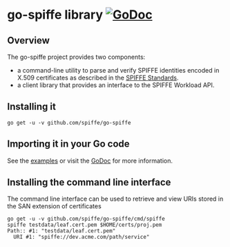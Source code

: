 # go-spiffe library [![GoDoc](https://godoc.org/github.com/spiffe/go-spiffe?status.svg)](https://godoc.org/github.com/spiffe/go-spiffe)

## Overview

The go-spiffe project provides two components:
- a command-line utility to parse and verify SPIFFE
identities encoded in X.509 certificates as described in the
[SPIFFE Standards](https://github.com/spiffe/spiffe/tree/master/standards).
- a client library that provides an interface to the SPIFFE Workload API.

## Installing it
```shell
go get -u -v github.com/spiffe/go-spiffe
```

## Importing it in your Go code

See the [examples](./examples) or visit the [GoDoc](https://godoc.org/github.com/spiffe/go-spiffe) for more information.

## Installing the command line interface
The command line interface can be used to retrieve and view URIs stored
in the SAN extension of certificates

```shell
go get -u -v github.com/spiffe/go-spiffe/cmd/spiffe
spiffe testdata/leaf.cert.pem $HOME/certs/proj.pem
Path:: #1: "testdata/leaf.cert.pem"
  URI #1: "spiffe://dev.acme.com/path/service"
```

